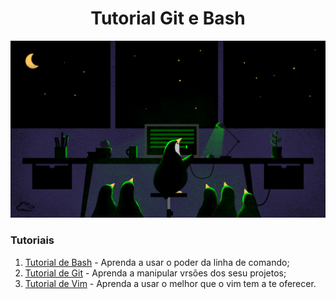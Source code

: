<h1 align="center">Tutorial Git e Bash</h1>

<p align="center">
  <img src=".github/linux_terminal.png"/>
</p>

### Tutoriais

1. [Tutorial de Bash](bash/README.md) - Aprenda a usar o poder da linha de comando;
2. [Tutorial de Git](git/README.md) - Aprenda a manipular vrsões dos sesu projetos;
3. [Tutorial de Vim](vim/README.md) - Aprenda a usar o melhor que o vim tem a te oferecer.